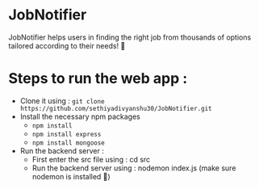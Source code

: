 # JobNotifier
JobNotifier helps users in finding the right job from thousands of options tailored according to their needs! 🚀

# Steps to run the web app : 
- Clone it using : `git clone https://github.com/sethiyadivyanshu30/JobNotifier.git` 
- Install the necessary npm packages
  * `npm install`
  - `npm install express`
  - `npm install mongoose`
- Run the backend server :
  - First enter the src file using : cd src
  * Run the backend server using : nodemon index.js (make sure nodemon is installed 👀)


